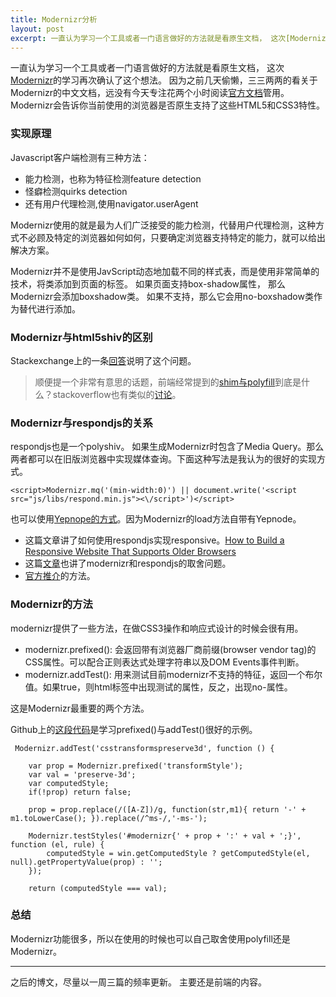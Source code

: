 ```yaml
---
title: Modernizr分析
layout: post
excerpt: 一直认为学习一个工具或者一门语言做好的方法就是看原生文档， 这次[Modernizr](http://modernizr.com/)的学习再次确认了这个想法。 因为之前几天偷懒，三三两两的看关于Modernizr的中文文档，远没有今天专注花两个小时阅读[官方文档](http://modernizr.com/docs/)管用...
---
```


一直认为学习一个工具或者一门语言做好的方法就是看原生文档， 这次[Modernizr](http://modernizr.com/)的学习再次确认了这个想法。 因为之前几天偷懒，三三两两的看关于Modernizr的中文文档，远没有今天专注花两个小时阅读[官方文档](http://modernizr.com/docs/)管用。
Modernizr会告诉你当前使用的浏览器是否原生支持了这些HTML5和CSS3特性。

### 实现原理

Javascript客户端检测有三种方法：

* 能力检测，也称为特征检测feature detection
* 怪癖检测quirks detection
* 还有用户代理检测,使用navigator.userAgent

Modernizr使用的就是最为人们广泛接受的能力检测，代替用户代理检测，这种方式不必顾及特定的浏览器如何如何，只要确定浏览器支持特定的能力，就可以给出解决方案。

Modernizr并不是使用JavScript动态地加载不同的样式表，而是使用非常简单的技术，将类添加到页面的<html>标签。 如果页面支持box-shadow属性， 那么Modernizr会添加boxshadow类。 如果不支持，那么它会用no-boxshadow类作为替代进行添加。

### Modernizr与html5shiv的区别

Stackexchange上的一条[回答](http://webmasters.stackexchange.com/questions/11729/whats-the-difference-between-modernizr-and-html5shiv)说明了这个问题。
> 顺便提一个非常有意思的话题，前端经常提到的[shim与polyfill](http://www.cnblogs.com/ziyunfei/archive/2012/09/17/2688829.html)到底是什么？stackoverflow也有类似的[讨论](http://stackoverflow.com/questions/6599815/what-is-the-difference-between-a-shim-and-a-polyfill)。

### Modernizr与respondjs的关系

respondjs也是一个polyshiv。 如果生成Modernizr时包含了Media Query。那么两者都可以在旧版浏览器中实现媒体查询。下面这种写法是我认为的很好的实现方式。
	
	<script>Modernizr.mq('(min-width:0)') || document.write('<script src="js/libs/respond.min.js"><\/script>')</script>

也可以使用[Yepnope的方式](http://yepnopejs.com/)。因为Modernizr的load方法自带有Yepnode。

* 这篇文章讲了如何使用respondjs实现responsive。[How to Build a Responsive Website That Supports Older Browsers](http://www.zell-weekeat.com/support-for-older-browsers/)
* 这篇[文章](http://stackoverflow.com/questions/8273845/modernizr-with-respond-js)也讲了modernizr和respondjs的取舍问题。
* [官方推介](https://www.w3.org/community/webed/wiki/Optimizing_content_for_different_browsers:_the_RIGHT_way#Polyfills.2Fshims)的方法。

### Modernizr的方法
modernizr提供了一些方法，在做CSS3操作和响应式设计的时候会很有用。

* modernizr.prefixed():  会返回带有浏览器厂商前缀(browser vendor tag)的CSS属性。可以配合正则表达式处理字符串以及DOM Events事件判断。
* modernizr.addTest(): 用来测试目前modernizr不支持的特征，返回一个布尔值。如果true，则html标签中出现测试的属性，反之，出现no-属性。

这是Modernizr最重要的两个方法。

Github上的[这段代码]()是学习prefixed()与addTest()很好的示例。

	 Modernizr.addTest('csstransformspreserve3d', function () {
 
        var prop = Modernizr.prefixed('transformStyle');
        var val = 'preserve-3d';
        var computedStyle;
        if(!prop) return false;
 
        prop = prop.replace(/([A-Z])/g, function(str,m1){ return '-' + m1.toLowerCase(); }).replace(/^ms-/,'-ms-');
 
        Modernizr.testStyles('#modernizr{' + prop + ':' + val + ';}', function (el, rule) {
            computedStyle = win.getComputedStyle ? getComputedStyle(el, null).getPropertyValue(prop) : '';
        });
 
        return (computedStyle === val);


### 总结
Modernizr功能很多，所以在使用的时候也可以自己取舍使用polyfill还是Modernizr。

---
之后的博文，尽量以一周三篇的频率更新。 主要还是前端的内容。 

